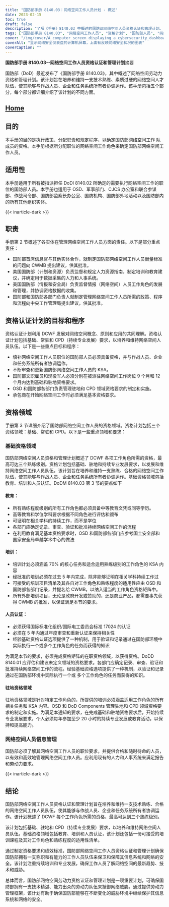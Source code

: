 ```yaml
---
title: "国防部手册 8140.03：网络空间工作人员计划 - 概述"
date: 2023-02-15
toc: true
draft: false
description: "了解《手册》8140.03 中概述的国防部网络空间人员资格认证和管理计划。"
tags: ["国防部手册 8140.03", "网络空间工作人员", "资格计划", "国防部人员", "网络安全", "网络空间资格", "网络空间管理", "网络空间劳动力发展", "国防部网络空间政策", "网络安全人员队伍", "网络安全资格", "网络安全培训", "网络安全教育", "网络安全认证", "网络安全角色", "网络安全工作角色", "网络劳动力管理", "网络空间工作角色资格", "网络人事管理", "网络资格认证计划", "网络职业发展", "网络空间工作人员能力", "网络人员认证", "网络培训要求", "网络安全标准", "网络空间工作人员的能力", "网络威胁防御", "信息系统安全", "网络安全"]
cover: "/img/cover/A_computer_screen_displaying_a_cybersecurity_dashboard.png"
coverAlt: "显示网络安全仪表盘的计算机屏幕，上面有反映网络安全状况的图表"
coverCaption: ""
---
```


**国防部手册 8140.03--网络空间工作人员资格认证和管理计划**摘要

国防部（DoD）最近发布了《国防部手册 8140.03》，其中概述了网络空间劳动力资格和管理计划。该计划旨在培养和维持一支技术熟练、素质过硬的网络空间人才队伍，使其能够与作战人员、企业和任务系统所有者协调运作。该手册包括五个部分，每个部分都详细介绍了该计划的不同方面。

## [Home](/cyber-security-career-playbook-start/)

## 目的

本手册的目的是执行政策、分配职责和规定程序，以确定国防部网络空间工作 队成员的资格。本手册根据所分配职位的网络空间工作角色来确定国防部网络空间工作人员。

## 适用性

本手册适用于所有被指派担任 DoDI 8140.02 所确定的需要执行网络空间工作的职位的国防部人员。本手册也适用于 OSD、军事部门、CJCS 办公室和联合参谋部、作战司令部、国防部监察长办公室、国防机构、国防部外地活动以及国防部内的所有其他组织实体。

{{< inarticle-dark >}}
## 职责

手册第 2 节概述了各实体在管理网络空间工作人员方面的责任。以下是部分重点责任：

- 国防部首席信息官与其他实体合作，就制定国防部网络空间工作人员衡量标准的问题向 CWMB 提出建议，供其批准。
- 美国国防部（计划和资源）负责监督和规定人力资源指南，制定培训和教育建议，并确定用于数据采集的人力和人事系统。
- 美国国防部（情报和安全局）负责监督情报（网络空间）人员工作角色的发展和管理，并协调资格数据的收集。
- 国防部和国防部各部门负责人就制定管理网络空间工作人员所需的政策、程序和流程向中央工作管理局提出建议，供其批准。

## 资格认证计划的目标和程序

资格认证计划利用 DCWF 发展对网络空间概念、原则和应用的共同理解。资格认证计划包括基础、常驻和 CPD（持续专业发展）要求，以培养和维持网络空间人员队伍。以下是一些重点目标和程序：

- 填补网络空间工作人员职位的国防部人员必须具备资格，并与作战人员、企业和任务系统所有者协调运作。
- 不断审查和更新国防部网络空间工作人员的 KSA。
- 国防部文职雇员和现役军人必须分别在被派往网络空间工作岗位 9 个月和 12 个月内达到基础和驻地资格要求。
- OSD 和国防部各部门负责管理驻地和 CPD 领域资格要求的制定和实施。
- 承包商在开始网络空间工作时必须满足基本资格要求。

## 资格领域

手册第 3 节详细介绍了国防部网络空间工作人员的资格领域。资格计划包括三个资格领域：基础、常驻和 CPD。以下是一些重点领域和要求：

### 基础资格领域

国防部网络空间人员资格和管理计划概述了 DCWF 各项工作角色所需的资格，最高可达三个熟练级别。资格计划包括基础、驻地和持续专业发展要求，以发展和维持网络空间工作人员队伍。该计划旨在培养和维持一支熟练、合格的网络空间工作队伍，使其能够与作战人员、企业和任务系统所有者协调运作。基础资格领域包括教育、培训和人员认证。DoDM 8140.03 第 3 节的要点如下

#### 教育：

- 所有熟练程度级别的所有工作角色都必须具备中等教育文凭或同等学历。
- 高等教育和学位学科要求根据不同角色进行评估和颁布
- 可证明在相关学科的持续工作，而不是学位
- 各部门应确定记录、审查、验证和批准持续网络空间工作的流程
- 在利用教育满足基本资格要求时，OSD 和国防部各部门应参考国土安全部和国家安全局卓越学术中心的做法

#### 培训：

- 培训计划必须涵盖 70% 的核心任务和适合适用熟练级别的工作角色的 KSA 内容
- 经批准的培训必须在过去 5 年内完成，除非能够证明在相关学科持续工作过
- 可接受的培训项目清单及其各自对工作角色和熟练程度的适用性应由 OSD 和国防部各部门记录，并提名给 CWMB，以纳入适当的工作角色资格矩阵中。
- 所有外部培训项目，无论是政府开发或赞助的，还是商业产品，都需要事先获得 CWMB 的批准，以保证满足本节的要求。

#### 人员认证：

- 必须获得国际标准化组织/国际电工委员会标准 17024 的认证
- 必须在 5 年内通过年度审查和重新认证来保持相关性
- 经验基础资格认证选项提供了一种机制，用于验证和记录通过在国防部环境中实际执行一个或多个工作角色的任务而获得的知识

为满足本节的要求，必须完成资格矩阵的在职资格领域，以获得资格。DoDD 8140.01 应评估和建议未定义领域的资格要求。各部门应确定记录、审查、验证和批准持续网络空间工作的流程。经验基础资格选项提供了一种机制，以验证和记录通过在国防部环境中实际执行一个或 多个工作角色的任务而获得的知识。

#### 驻地资格领域

驻地资格领域是针对特定工作角色的，所提供的培训必须涵盖适用工作角色的所有相关任务和 KSA 内容。OSD 和 DoD Components 管理驻地和 CPD 领域资格要求的制定和实施。为满足本通知的要求，在完成基础和驻地资格要求后，开始持续专业发展要求，个人必须每年参加至少 20 小时的持续专业发展或教育活动，以保持和提高能力。

### 网络空间人员信息管理

国防部必须了解其网络空间工作人员的职位要求，并提供合格和随时待命的人员，以有效和高效地管理网络空间工作人员。应利用现有的人力和人事系统来满足报告和劳动力要求。


{{< inarticle-dark >}}
## 结论

国防部网络空间工作人员资格认证和管理计划旨在培养和维持一支技术熟练、合格的网络空间工作人员队伍，使其能够与作战人员、企业和任务系统所有者协调运作。该计划概述了 DCWF 每个工作角色所需的资格，最高可达到三个熟练级别。

该计划包括基础、驻地和 CPD（持续专业发展）要求，以培养和维持网络空间人员队伍。基础资格领域包括教育、培训和人员认证，该计划还包括一份可接受的培训课程及其对工作角色和熟练程度的适用性清单。

通过制定资格要求和绩效标准，国防部网络空间工作人员资格认证和管理计划确保国防部拥有一支称职和有能力的工作人员队伍来保卫和保障其信息系统和网络的安全。该计划注重持续培训和专业发展，确保工作人员了解网络空间的最新趋势、技术和威胁。

总体而言，国防部网络空间劳动力资格认证和管理计划是一项重要计划，可确保国防部拥有一支技术精湛、能力出众的劳动力队伍来抵御网络威胁。通过提供劳动力管理框架，该计划有助于确保国防部能够在不断变化的威胁环境中继续保护其信息系统和网络的安全。
